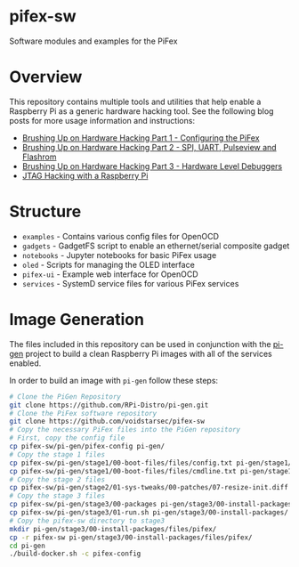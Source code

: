 # pifex-sw

Software modules and examples for the PiFex

# Overview

This repository contains multiple tools and utilities that help enable a Raspberry Pi as a generic hardware hacking tool. See the following blog posts for more usage information and instructions:

- [Brushing Up on Hardware Hacking Part 1 - Configuring the PiFex](TODO)
- [Brushing Up on Hardware Hacking Part 2 - SPI, UART, Pulseview and Flashrom](TODO)
- [Brushing Up on Hardware Hacking Part 3 - Hardware Level Debuggers](TODO)
- [JTAG Hacking with a Raspberry Pi](https://voidstarsec.com/blog/jtag-pifex)


# Structure

- `examples` - Contains various config files for OpenOCD
- `gadgets` - GadgetFS script to enable an ethernet/serial composite gadget
- `notebooks` - Jupyter notebooks for basic PiFex usage
- `oled` - Scripts for managing the OLED interface
- `pifex-ui` - Example web interface for OpenOCD
- `services` - SystemD service files for various PiFex services


# Image Generation

The files included in this repository can be used in conjunction with the [pi-gen]() project to build a clean Raspberry Pi images with all of the services enabled. 

In order to build an image with `pi-gen` follow these steps:

```bash
# Clone the PiGen Repository
git clone https://github.com/RPi-Distro/pi-gen.git
# Clone the PiFex software repository
git clone https://github.com/voidstarsec/pifex-sw
# Copy the necessary PiFex files into the PiGen repository
# First, copy the config file
cp pifex-sw/pi-gen/pifex-config pi-gen/
# Copy the stage 1 files
cp pifex-sw/pi-gen/stage1/00-boot-files/files/config.txt pi-gen/stage1/00-boot-files/files
cp pifex-sw/pi-gen/stage1/00-boot-files/files/cmdline.txt pi-gen/stage1/00-boot-files/files
# Copy the stage 2 files
cp pifex-sw/pi-gen/stage2/01-sys-tweaks/00-patches/07-resize-init.diff pi-gen/stage2/01-sys-tweaks/00-patches/
# Copy the stage 3 files
cp pifex-sw/pi-gen/stage3/00-packages pi-gen/stage3/00-install-packages/
cp pifex-sw/pi-gen/stage3/01-run.sh pi-gen/stage3/00-install-packages/
# Copy the pifex-sw directory to stage3
mkdir pi-gen/stage3/00-install-packages/files/pifex/
cp -r pifex-sw pi-gen/stage3/00-install-packages/files/pifex/
cd pi-gen
./build-docker.sh -c pifex-config
```